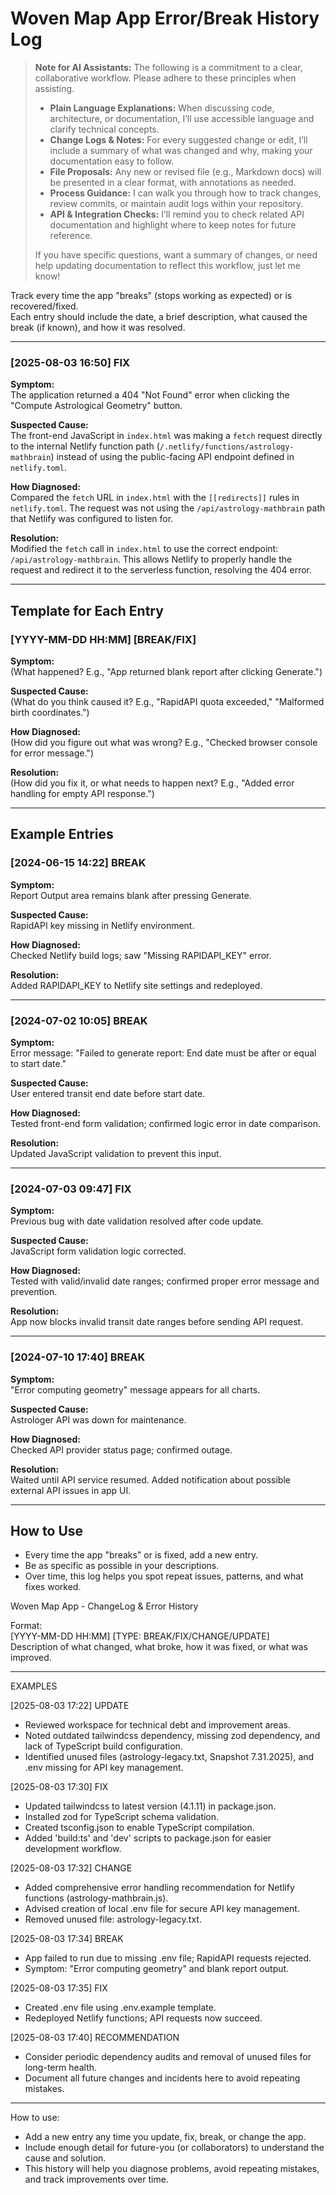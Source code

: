 # Woven Map App Error/Break History Log

> **Note for AI Assistants:** The following is a commitment to a clear, collaborative workflow. Please adhere to these principles when assisting.
>
> - **Plain Language Explanations:** When discussing code, architecture, or documentation, I’ll use accessible language and clarify technical concepts.
> - **Change Logs & Notes:** For every suggested change or edit, I’ll include a summary of what was changed and why, making your documentation easy to follow.
> - **File Proposals:** Any new or revised file (e.g., Markdown docs) will be presented in a clear format, with annotations as needed.
> - **Process Guidance:** I can walk you through how to track changes, review commits, or maintain audit logs within your repository.
> - **API & Integration Checks:** I’ll remind you to check related API documentation and highlight where to keep notes for future reference.
>
> If you have specific questions, want a summary of changes, or need help updating documentation to reflect this workflow, just let me know!

Track every time the app "breaks" (stops working as expected) or is recovered/fixed.  
Each entry should include the date, a brief description, what caused the break (if known), and how it was resolved.

---

### [2025-08-03 16:50] FIX
**Symptom:**  
The application returned a 404 "Not Found" error when clicking the "Compute Astrological Geometry" button.

**Suspected Cause:**  
The front-end JavaScript in `index.html` was making a `fetch` request directly to the internal Netlify function path (`/.netlify/functions/astrology-mathbrain`) instead of using the public-facing API endpoint defined in `netlify.toml`.

**How Diagnosed:**  
Compared the `fetch` URL in `index.html` with the `[[redirects]]` rules in `netlify.toml`. The request was not using the `/api/astrology-mathbrain` path that Netlify was configured to listen for.

**Resolution:**  
Modified the `fetch` call in `index.html` to use the correct endpoint: `/api/astrology-mathbrain`. This allows Netlify to properly handle the request and redirect it to the serverless function, resolving the 404 error.

---

## Template for Each Entry

### [YYYY-MM-DD HH:MM] [BREAK/FIX]
**Symptom:**  
(What happened? E.g., "App returned blank report after clicking Generate.")

**Suspected Cause:**  
(What do you think caused it? E.g., "RapidAPI quota exceeded," "Malformed birth coordinates.")

**How Diagnosed:**  
(How did you figure out what was wrong? E.g., "Checked browser console for error message.")

**Resolution:**  
(How did you fix it, or what needs to happen next? E.g., "Added error handling for empty API response.")

---

## Example Entries

### [2024-06-15 14:22] BREAK
**Symptom:**  
Report Output area remains blank after pressing Generate.

**Suspected Cause:**  
RapidAPI key missing in Netlify environment.

**How Diagnosed:**  
Checked Netlify build logs; saw "Missing RAPIDAPI_KEY" error.

**Resolution:**  
Added RAPIDAPI_KEY to Netlify site settings and redeployed.

---

### [2024-07-02 10:05] BREAK
**Symptom:**  
Error message: "Failed to generate report: End date must be after or equal to start date."

**Suspected Cause:**  
User entered transit end date before start date.

**How Diagnosed:**  
Tested front-end form validation; confirmed logic error in date comparison.

**Resolution:**  
Updated JavaScript validation to prevent this input.

---

### [2024-07-03 09:47] FIX
**Symptom:**  
Previous bug with date validation resolved after code update.

**Suspected Cause:**  
JavaScript form validation logic corrected.

**How Diagnosed:**  
Tested with valid/invalid date ranges; confirmed proper error message and prevention.

**Resolution:**  
App now blocks invalid transit date ranges before sending API request.

---

### [2024-07-10 17:40] BREAK
**Symptom:**  
"Error computing geometry" message appears for all charts.

**Suspected Cause:**  
Astrologer API was down for maintenance.

**How Diagnosed:**  
Checked API provider status page; confirmed outage.

**Resolution:**  
Waited until API service resumed. Added notification about possible external API issues in app UI.

---

## How to Use

- Every time the app "breaks" or is fixed, add a new entry.
- Be as specific as possible in your descriptions.
- Over time, this log helps you spot repeat issues, patterns, and what fixes worked.

Woven Map App - ChangeLog & Error History

Format:  
[YYYY-MM-DD HH:MM] [TYPE: BREAK/FIX/CHANGE/UPDATE]  
Description of what changed, what broke, how it was fixed, or what was improved.

---

EXAMPLES

[2025-08-03 17:22] UPDATE
- Reviewed workspace for technical debt and improvement areas.
- Noted outdated tailwindcss dependency, missing zod dependency, and lack of TypeScript build configuration.
- Identified unused files (astrology-legacy.txt, Snapshot 7.31.2025), and .env missing for API key management.

[2025-08-03 17:30] FIX
- Updated tailwindcss to latest version (4.1.11) in package.json.
- Installed zod for TypeScript schema validation.
- Created tsconfig.json to enable TypeScript compilation.
- Added 'build:ts' and 'dev' scripts to package.json for easier development workflow.

[2025-08-03 17:32] CHANGE
- Added comprehensive error handling recommendation for Netlify functions (astrology-mathbrain.js).
- Advised creation of local .env file for secure API key management.
- Removed unused file: astrology-legacy.txt.

[2025-08-03 17:34] BREAK
- App failed to run due to missing .env file; RapidAPI requests rejected.
- Symptom: "Error computing geometry" and blank report output.

[2025-08-03 17:35] FIX
- Created .env file using .env.example template.
- Redeployed Netlify functions; API requests now succeed.

[2025-08-03 17:40] RECOMMENDATION
- Consider periodic dependency audits and removal of unused files for long-term health.
- Document all future changes and incidents here to avoid repeating mistakes.

---

How to use:
- Add a new entry any time you update, fix, break, or change the app.
- Include enough detail for future-you (or collaborators) to understand the cause and solution.
- This history will help you diagnose problems, avoid repeating mistakes, and track improvements over time.